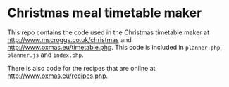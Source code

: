 Christmas meal timetable maker
==============================
This repo contains the code used in the Christmas timetable maker at http://www.mscroggs.co.uk/christmas and http://www.oxmas.eu/timetable.php.
This code is included in `planner.php`, `planner.js` and `index.php`.

There is also code for the recipes that are online at http://www.oxmas.eu/recipes.php.

